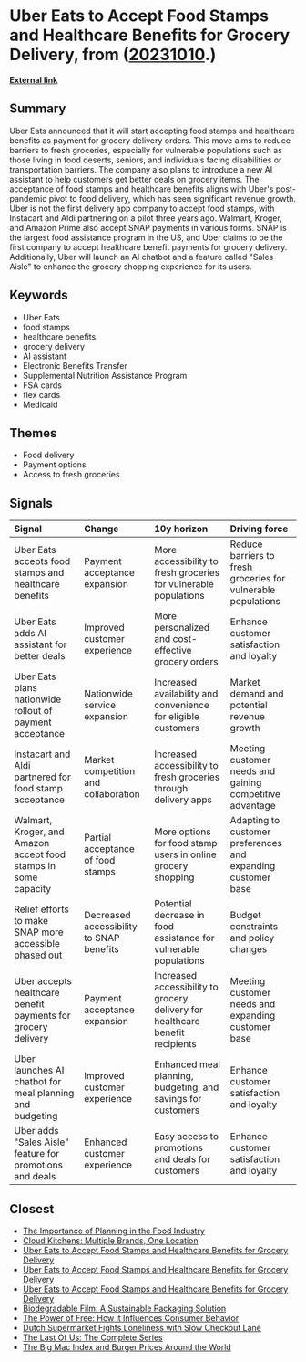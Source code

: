 # __Uber Eats to Accept Food Stamps and Healthcare Benefits for Grocery Delivery__, from ([20231010](https://kghosh.substack.com/p/20231010).)

__[External link](https://www.theverge.com/2023/9/20/23880403/uber-eats-food-stamps-snap-ebt-fsa-flex-ai-assistant?mc_cid=ba1887cdd7&mc_eid=eed557a83e)__



## Summary

Uber Eats announced that it will start accepting food stamps and healthcare benefits as payment for grocery delivery orders. This move aims to reduce barriers to fresh groceries, especially for vulnerable populations such as those living in food deserts, seniors, and individuals facing disabilities or transportation barriers. The company also plans to introduce a new AI assistant to help customers get better deals on grocery items. The acceptance of food stamps and healthcare benefits aligns with Uber's post-pandemic pivot to food delivery, which has seen significant revenue growth. Uber is not the first delivery app company to accept food stamps, with Instacart and Aldi partnering on a pilot three years ago. Walmart, Kroger, and Amazon Prime also accept SNAP payments in various forms. SNAP is the largest food assistance program in the US, and Uber claims to be the first company to accept healthcare benefit payments for grocery delivery. Additionally, Uber will launch an AI chatbot and a feature called "Sales Aisle" to enhance the grocery shopping experience for its users.

## Keywords

* Uber Eats
* food stamps
* healthcare benefits
* grocery delivery
* AI assistant
* Electronic Benefits Transfer
* Supplemental Nutrition Assistance Program
* FSA cards
* flex cards
* Medicaid

## Themes

* Food delivery
* Payment options
* Access to fresh groceries

## Signals

| Signal                                                          | Change                                   | 10y horizon                                                                   | Driving force                                                 |
|:----------------------------------------------------------------|:-----------------------------------------|:------------------------------------------------------------------------------|:--------------------------------------------------------------|
| Uber Eats accepts food stamps and healthcare benefits           | Payment acceptance expansion             | More accessibility to fresh groceries for vulnerable populations              | Reduce barriers to fresh groceries for vulnerable populations |
| Uber Eats adds AI assistant for better deals                    | Improved customer experience             | More personalized and cost-effective grocery orders                           | Enhance customer satisfaction and loyalty                     |
| Uber Eats plans nationwide rollout of payment acceptance        | Nationwide service expansion             | Increased availability and convenience for eligible customers                 | Market demand and potential revenue growth                    |
| Instacart and Aldi partnered for food stamp acceptance          | Market competition and collaboration     | Increased accessibility to fresh groceries through delivery apps              | Meeting customer needs and gaining competitive advantage      |
| Walmart, Kroger, and Amazon accept food stamps in some capacity | Partial acceptance of food stamps        | More options for food stamp users in online grocery shopping                  | Adapting to customer preferences and expanding customer base  |
| Relief efforts to make SNAP more accessible phased out          | Decreased accessibility to SNAP benefits | Potential decrease in food assistance for vulnerable populations              | Budget constraints and policy changes                         |
| Uber accepts healthcare benefit payments for grocery delivery   | Payment acceptance expansion             | Increased accessibility to grocery delivery for healthcare benefit recipients | Meeting customer needs and expanding customer base            |
| Uber launches AI chatbot for meal planning and budgeting        | Improved customer experience             | Enhanced meal planning, budgeting, and savings for customers                  | Enhance customer satisfaction and loyalty                     |
| Uber adds "Sales Aisle" feature for promotions and deals        | Enhanced customer experience             | Easy access to promotions and deals for customers                             | Enhance customer satisfaction and loyalty                     |

## Closest

* [The Importance of Planning in the Food Industry](5bb40df4b040c9f780e9fe7ffb0a0b82)
* [Cloud Kitchens: Multiple Brands, One Location](922837a7daf20516c8487df8f6e20ae7)
* [Uber Eats to Accept Food Stamps and Healthcare Benefits for Grocery Delivery](01100fc1dbc0489489a31e12750bca78)
* [Uber Eats to Accept Food Stamps and Healthcare Benefits for Grocery Delivery](01100fc1dbc0489489a31e12750bca78)
* [Uber Eats to Accept Food Stamps and Healthcare Benefits for Grocery Delivery](01100fc1dbc0489489a31e12750bca78)
* [Biodegradable Film: A Sustainable Packaging Solution](b442f3c78716d0a22167e5fc4359f276)
* [The Power of Free: How it Influences Consumer Behavior](0b5ca258e9c7ed2f9f6cf60dd523e148)
* [Dutch Supermarket Fights Loneliness with Slow Checkout Lane](f96c785471cb0d424e7238d6b7c544e5)
* [The Last Of Us: The Complete Series](2dd129dce50514dd9ed55dabbb032bf9)
* [The Big Mac Index and Burger Prices Around the World](189e440570d5fe35902ee7b899f7e220)